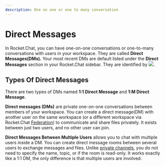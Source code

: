 ```yaml
---
description: One on one or one to many conversation
---
```


# Direct Messages

In Rocket.Chat, you can have one-on-one conversations or one-to-many conversations with users in your workspace. They are called **Direct Messages(DMs).** Your most recent DMs are default listed under the **Direct Messages** section in your Rocket.Chat sidebar.  They are identified by ![](<../../../../.gitbook/assets/direct-message icon.png>).

## Types Of Direct Messages

There are two types of DMs named **1:1 Direct Message** and **1:M Direct Message**.

**Direct messages (DMs)** are private one-on-one conversations between members of your workspace. You can create a direct message(DM) with another user on the same workspace (or a different workspace via Rocket.Chat [Federation](broken-reference)) to communicate and share files privately. It exists between just two users, and no other user can join.

**Direct Messages Between Multiple Users** allows you to chat with multiple users inside a DM. You can create direct message rooms between several users to exchange messages and files. Unlike [private channels](../channels/#private-channels), you do not need to specify the name, topic, or if the room is read-only. It works exactly like a 1:1 DM, the only difference is that multiple users are involved.
